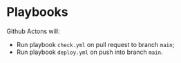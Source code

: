 # Playbooks

Github Actons will:

- Run playbook `check.yml` on pull request to branch `main`;
- Run playbook `deploy.yml` on push into branch `main`.
